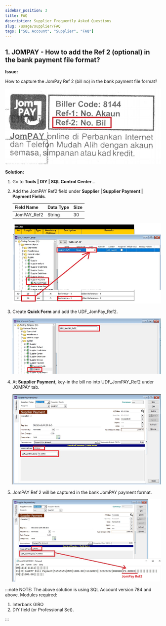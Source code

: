 ```yaml
---
sidebar_position: 3
title: FAQ
description: Supplier Frequently Asked Questions
slug: /usage/supplier/FAQ
tags: ["SQL Account", "Supplier", "FAQ"]
---
```


## 1. JOMPAY - How to add the Ref 2 (optional) in the bank payment file format?

**Issue:**

How to capture the JomPay Ref 2 (bill no) in the bank payment file format?

![Supplier_FAQ_1](../../../static/img/usage/supplier/supplier-faq-images/supplier-faq-add-ref2-1.jpg)

**Solution:**

1. Go to **Tools | DIY | SQL Control Center**...
2. Add the JomPAY Ref2 field under **Supplier | Supplier Payment | Payment Fields**.

   | Field Name  | Data Type | Size |
   |-------------|-----------|------|
   | JomPAY_Ref2 | String    | 30   |

   ![Supplier_FAQ_2](../../../static/img/usage/supplier/supplier-faq-images/supplier-faq-add-ref2-2.jpg)

3. Create **Quick Form** and add the UDF_JomPay_Ref2.

   ![Supplier_FAQ_3](../../../static/img/usage/supplier/supplier-faq-images/supplier-faq-add-ref2-3.jpg)

4. At **Supplier Payment**, key-in the bill no into UDF_JomPAY_Ref2 under JOMPAY tab.

   ![Supplier_FAQ_4](../../../static/img/usage/supplier/supplier-faq-images/supplier-faq-add-ref2-4.jpg)

5. JomPAY Ref 2 will be captured in the bank JomPAY payment format.

   ![Supplier_FAQ_5](../../../static/img/usage/supplier/supplier-faq-images/supplier-faq-add-ref2-5.jpg)

:::note NOTE:
The above solution is using SQL Account version 784 and above. Modules required:

1. Interbank GIRO
2. DIY field (or Professional Set).

:::

